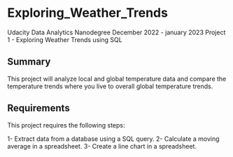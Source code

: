 # Exploring_Weather_Trends
Udacity Data Analytics Nanodegree December 2022 - january 2023 Project 1 - Exploring Weather Trends using SQL



## Summary
This project will analyze local and global temperature data and compare the temperature trends where you live to overall global temperature trends.


## Requirements
This project requires the following steps:

1- Extract data from a database using a SQL query.
2- Calculate a moving average in a spreadsheet.
3- Create a line chart in a spreadsheet.


